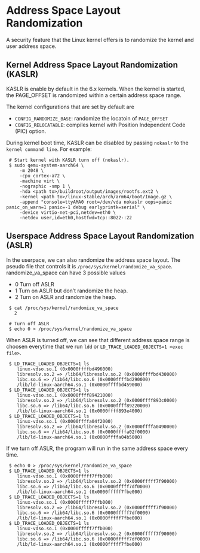 # Address Space Layout Randomization

A security feature that the Linux kernel offers is to randomize the kernel
and user address space.

## Kernel Address Space Layout Randomization (KASLR)

KASLR is enable by default in the 6.x kernels. When the kernel is started, the
PAGE_OFFSET is randomized within a certain address space range.

The kernel configurations that are set by default are

- `CONFIG_RANDOMIZE_BASE`: randomize the locatoin of `PAGE_OFFSET`
- `CONFIG_RELOCATABLE`: compiles  kernel with Position Independent Code (PIC)
option.

During kernel boot time, KASLR can be disabled by passing  `nokaslr` to
the `kernel command line`. For example:

```
 # Start kernel with KASLR turn off (nokaslr).
 $ sudo qemu-system-aarch64 \
     -m 2048 \
     -cpu cortex-a72 \
     -machine virt \
     -nographic -smp 1 \
     -hda <path to>/buildroot/output/images/rootfs.ext2 \
     -kernel <path to>/linux-stable/arch/arm64/boot/Image.gz \
     -append "console=ttyAMA0 root=/dev/vda nokaslr oops=panic panic_on_warn=1 panic=-1 debug earlyprintk=serial" \
     -device virtio-net-pci,netdev=eth0 \
     -netdev user,id=eth0,hostfwd=tcp::8022-:22
```

## Userspace Address Space Layout Randomization (ASLR)

In the userpace, we can also randomize the address space layout. The pseudo file
that controls it is `/proc/sys/kernel/randomize_va_space`. randomize_va_space
can have 3 possible values

- 0 Turn off ASLR
- 1 Turn on ASLR but don’t randomize the heap.
- 2 Turn on ASLR and randomize the heap.

```
 $ cat /proc/sys/kernel/randomize_va_space
   2

 # Turn off ASLR
 $ echo 0 > /proc/sys/kernel/randomize_va_space
```

When ASLR is turned off, we can see that different address space range is
choosen everytime that we run `ldd` or `LD_TRACE_LOADED_OBJECTS=1 <exec file>`.

```
 $ LD_TRACE_LOADED_OBJECTS=1 ls
	linux-vdso.so.1 (0x0000ffffbd496000)
	libresolv.so.2 => /lib64/libresolv.so.2 (0x0000ffffbd430000)
	libc.so.6 => /lib64/libc.so.6 (0x0000ffffbd290000)
	/lib/ld-linux-aarch64.so.1 (0x0000ffffbd459000)
 $ LD_TRACE_LOADED_OBJECTS=1 ls
	linux-vdso.so.1 (0x0000ffff89421000)
	libresolv.so.2 => /lib64/libresolv.so.2 (0x0000ffff893c0000)
	libc.so.6 => /lib64/libc.so.6 (0x0000ffff89220000)
	/lib/ld-linux-aarch64.so.1 (0x0000ffff893e4000)
 $ LD_TRACE_LOADED_OBJECTS=1 ls
	linux-vdso.so.1 (0x0000ffffa04f2000)
	libresolv.so.2 => /lib64/libresolv.so.2 (0x0000ffffa0490000)
	libc.so.6 => /lib64/libc.so.6 (0x0000ffffa02f0000)
	/lib/ld-linux-aarch64.so.1 (0x0000ffffa04b5000)
```

If we turn off ASLR, the program will run in the same address space every time.

```
 $ echo 0 > /proc/sys/kernel/randomize_va_space
 $ LD_TRACE_LOADED_OBJECTS=1 ls
	linux-vdso.so.1 (0x0000fffff7ffb000)
	libresolv.so.2 => /lib64/libresolv.so.2 (0x0000fffff7f90000)
	libc.so.6 => /lib64/libc.so.6 (0x0000fffff7df0000)
	/lib/ld-linux-aarch64.so.1 (0x0000fffff7fbe000)
 $ LD_TRACE_LOADED_OBJECTS=1 ls
	linux-vdso.so.1 (0x0000fffff7ffb000)
	libresolv.so.2 => /lib64/libresolv.so.2 (0x0000fffff7f90000)
	libc.so.6 => /lib64/libc.so.6 (0x0000fffff7df0000)
	/lib/ld-linux-aarch64.so.1 (0x0000fffff7fbe000)
 $ LD_TRACE_LOADED_OBJECTS=1 ls
	linux-vdso.so.1 (0x0000fffff7ffb000)
	libresolv.so.2 => /lib64/libresolv.so.2 (0x0000fffff7f90000)
	libc.so.6 => /lib64/libc.so.6 (0x0000fffff7df0000)
	/lib/ld-linux-aarch64.so.1 (0x0000fffff7fbe000)
```
